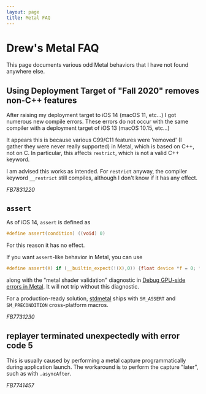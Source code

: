 ```yaml
---
layout: page
title: Metal FAQ
---
```


# Drew's Metal FAQ

This page documents various odd Metal behaviors that I have not found anywhere else.

## Using Deployment Target of "Fall 2020" removes non-C++ features

After raising my deployment target to iOS 14 (macOS 11, etc...) I got numerous new compile errors.  These errors do not occur with the same compiler with a deployment target of iOS 13 (macOS 10.15, etc...)

It appears this is because various C99/C11 features were 'removed' (I gather they were never really supported) in Metal, which is based on C++, not on C.  In particular, this affects `restrict`, which is not a valid C++ keyword.

I am advised this works as intended.  For `restrict` anyway, the compiler keyword `__restrict` still compiles, although I don't know if it has any effect.

*FB7831220*

## `assert`

As of iOS 14, `assert` is defined as

```c
#define assert(condition) ((void) 0)
```

For this reason it has no effect.

If you want `assert`-like behavior in Metal, you can use

```c
#define assert(X) if (__builtin_expect(!(X),0)) {float device *f = 0; *f = 0;}
```

along with the "metal shader validation" diagnostic in [Debug GPU-side errors in Metal](https://developer.apple.com/wwdc20/10616).  It will not trip without this diagnostic.

For a production-ready solution, [stdmetal](https://github.com/drewcrawford/stdmetal) ships with `SM_ASSERT` and `SM_PRECONDITION` cross-platform macros.

*FB7731230*

## replayer terminated unexpectedly with error code 5

This is usually caused by performing a metal capture programmatically during application launch.  The workaround is to perform the capture "later", such as with `.asyncAfter`.

*FB7741457*


